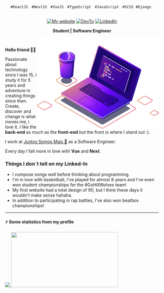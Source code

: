 <p align="center">
  <code>#ReactJS</code> &nbsp; <code>#NextJS</code> &nbsp; <code>#VueJS</code> &nbsp; <code>#TypeScript</code> &nbsp; <code>#JavaScript</code> &nbsp; <code>#SCSS</code> &nbsp;<code>#Django</code> &nbsp;
</p>

<br/>

<!-- Icons -->
<div align="center">
  <a href="https://www.oerebor.dev/" title="Learn With Me">
    <img alt="My website" src="https://img.shields.io/badge/oerebor.dev-%20-red"></a>
  <a href="https://dev.to/deverebor" title="Follow Me">
    <img src="https://img.shields.io/badge/Dev.To-%20%20-orange" alt="DevTo" /></a>
  <a href="https://www.linkedin.com/in/lucas-souza-dev/" title="Conect with me">
    <img alt="LinkedIn" src="https://img.shields.io/badge/Linked--In-%20%20%20%20-blue"></a>
</div>

<!-- Title -->
<div align="center">
  <p><strong>Student | Software Engineer</strong></p>
</div>

<img src="assets/img/computer-illustration.png" min-width="400px" max-width="400px" width="400px" align="right" alt="Laptop">

<!-- Main Content -->
<p align="justify">
  &nbsp;&nbsp;&nbsp;

   <b>Hello friend 👋🏽</b>

   Passionate about technology since I was 15, I study it for 5 years and
   adventure in creating things since then. Create, discover and change is
   what moves me, i love it. I like the **back-end** as much as the
   **front-end** but the front is where I stand out :).

   I work at <a href="https://loja.juntossomosmais.com.br/home" target="_blank">Juntos Somos Mais 🧡</a> as a Software Engineer.

   Every day I fall more in love with **Vue** and **Next**.
</p>

### Things I don´t tell on my Linked-In

- I compose songs well before thinking about programming.
- I'm in love with basketball, I've played for almost 8 years and I've even won student championships for the #GoHillWolves team!
- My first website had a total design of 90, but I think these days it wouldn't make sense hahaha.
- In addition to participating in rap battles, I've also won beatbox championships!

---

#### ⚡ Some statistics from my profile

<div>
  <a href="https://github.com/deverebor">
        <img height="180em" width="auto" src="https://github-readme-stats.vercel.app/api?username=deverebor&show_icons=true&theme=dark&include_all_commits=true&count_private=true"/>
   <img height="180em" width="350px" src="https://github-readme-stats.vercel.app/api/top-langs/?username=deverebor&layout=compact&langs_count=6&theme=dark"/>
  </a>
</div>
